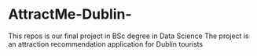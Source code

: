 # AttractMe-Dublin-
This repos is our final project in BSc degree in Data Science  The project is an attraction recommendation application for Dublin tourists
